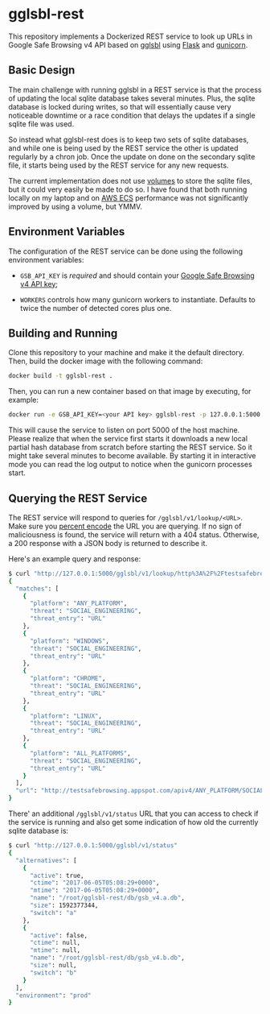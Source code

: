 # gglsbl-rest

This repository implements a Dockerized REST service to look up URLs in Google Safe Browsing 
v4 API based on [gglsbl](https://github.com/afilipovich/gglsbl) using 
[Flask](https://pypi.python.org/pypi/Flask) and 
[gunicorn](https://pypi.python.org/pypi/gunicorn).

## Basic Design

The main challenge with running gglsbl in a REST service is that the process of
updating the local sqlite database takes several minutes. Plus, the sqlite database is locked
during writes, so that will essentially cause very noticeable downtime or a race condition that
delays the updates if a single sqlite file was used.

So instead what gglsbl-rest does is to keep two sets of sqlite databases, and while one is
being used by the REST service the other is updated regularly by a chron job. 
Once the update on done on the secondary sqlite file, it starts being used by the REST service
for any new requests.

The current implementation does not use [volumes](https://docs.docker.com/engine/tutorials/dockervolumes/)
to store the sqlite files, but it could very easily be made to do so. I have found that both
running locally on my laptop and on [AWS ECS](https://aws.amazon.com/ecs/) performance was
not significantly improved by using a volume, but YMMV.

## Environment Variables

The configuration of the REST service can be done using the following environment variables:

* `GSB_API_KEY` is *required* and should contain your 
[Google Safe Browsing v4 API key](https://developers.google.com/safe-browsing/v4/get-started);

* `WORKERS` controls how many gunicorn workers to instantiate. Defaults to twice the number
of detected cores plus one.

## Building and Running

Clone this repository to your machine and make it the default directory. Then, build the
docker image with the following command:
```bash
docker build -t gglsbl-rest .
```

Then, you can run a new container based on that image by executing, for example:
```bash
docker run -e GSB_API_KEY=<your API key> gglsbl-rest -p 127.0.0.1:5000:5000 -i
```

This will cause the service to listen on port 5000 of the host machine. Please realize that
when the service first starts it downloads a new local partial hash database from scratch 
before starting the REST service. So it might take several minutes to become available. By
starting it in interactive mode you can read the log output to notice when the gunicorn 
processes start.

## Querying the REST Service

The REST service will respond to queries for `/gglsbl/v1/lookup/<URL>`. Make sure you 
[percent encode](https://en.wikipedia.org/wiki/Percent-encoding) the URL you are querying.
If no sign of maliciousness is found, the service will return with a 404 status. Otherwise,
a 200 response with a JSON body is returned to describe it.

Here's an example query and response:
```bash
$ curl "http://127.0.0.1:5000/gglsbl/v1/lookup/http%3A%2F%2Ftestsafebrowsing.appspot.com%2Fapiv4%2FANY_PLATFORM%2FSOCIAL_ENGINEERING%2FURL%2F"
{
  "matches": [
    {
      "platform": "ANY_PLATFORM",
      "threat": "SOCIAL_ENGINEERING",
      "threat_entry": "URL"
    },
    {
      "platform": "WINDOWS",
      "threat": "SOCIAL_ENGINEERING",
      "threat_entry": "URL"
    },
    {
      "platform": "CHROME",
      "threat": "SOCIAL_ENGINEERING",
      "threat_entry": "URL"
    },
    {
      "platform": "LINUX",
      "threat": "SOCIAL_ENGINEERING",
      "threat_entry": "URL"
    },
    {
      "platform": "ALL_PLATFORMS",
      "threat": "SOCIAL_ENGINEERING",
      "threat_entry": "URL"
    }
  ],
  "url": "http://testsafebrowsing.appspot.com/apiv4/ANY_PLATFORM/SOCIAL_ENGINEERING/URL/"
}
```

There' an additional `/gglsbl/v1/status` URL that you can access to check if the service is
running and also get some indication of how old the currently sqlite database is:
```bash
$ curl "http://127.0.0.1:5000/gglsbl/v1/status"
{
  "alternatives": [
    {
      "active": true,
      "ctime": "2017-06-05T05:08:29+0000",
      "mtime": "2017-06-05T05:08:29+0000",
      "name": "/root/gglsbl-rest/db/gsb_v4.a.db",
      "size": 1592377344,
      "switch": "a"
    },
    {
      "active": false,
      "ctime": null,
      "mtime": null,
      "name": "/root/gglsbl-rest/db/gsb_v4.b.db",
      "size": null,
      "switch": "b"
    }
  ],
  "environment": "prod"
}
```
